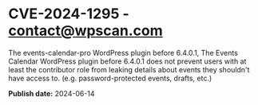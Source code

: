 # CVE-2024-1295 - contact@wpscan.com

The events-calendar-pro WordPress plugin before 6.4.0.1, The Events Calendar WordPress plugin before 6.4.0.1 does not prevent users with at least the contributor role from leaking details about events they shouldn't have access to. (e.g. password-protected events, drafts, etc.)

**Publish date:** 2024-06-14
